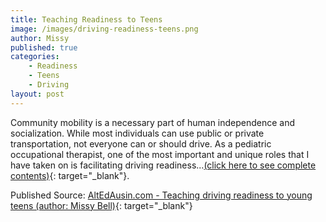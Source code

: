 ```yaml
---
title: Teaching Readiness to Teens
image: /images/driving-readiness-teens.png
author: Missy
published: true
categories: 
    - Readiness
    - Teens
    - Driving
layout: post
---
```


Community mobility is a necessary part of human independence and socialization. While most individuals can use public or private transportation, not everyone can or should drive. As a pediatric occupational therapist, one of the most important and unique roles that I have taken on is facilitating driving readiness...[(click here to see complete contents)](https://www.altedaustin.com/blog/teaching-driving-readiness-to-young-teens){: target="_blank"}.

Published Source: [AltEdAusin.com - Teaching driving readiness to young teens (author: Missy Bell)](https://www.altedaustin.com/blog/teaching-driving-readiness-to-young-teens){: target="_blank"}